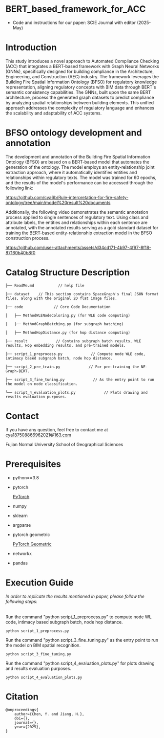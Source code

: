 # BERT_based_framework_for_ACC
* Code and instructions for our paper: SCIE Journal with editor (2025-May)
# Introduction
This study introduces a novel approach to Automated Compliance Checking (ACC) that integrates a BERT-based framework with Graph Neural Networks (GNNs), specifically designed for building compliance in the Architecture, Engineering, and Construction (AEC) industry. The framework leverages the Building Fire Spatial Information Ontology (BFSO) for regulatory knowledge representation, aligning regulatory concepts with BIM data through BERT's semantic consistency capabilities. The GNNs, built upon the same BERT architecture, process the generated graph datasets to predict compliance by analyzing spatial relationships between building elements. This unified approach addresses the complexity of regulatory language and enhances the scalability and adaptability of ACC systems.

# BFSO ontology development and annotation
The development and annotation of the Building Fire Spatial Information Ontology (BFSO) are based on a BERT-based model that automates the generation of the ontology. The model employs an entity-relationship joint extraction approach, where it automatically identifies entities and relationships within regulatory texts. The model was trained for 60 epochs, and the results of the model's performance can be accessed through the following link:

https://github.com/cya6b/Rule-interpretation-for-fire-safety-ontology/tree/main/model%20result%20documents

Additionally, the following video demonstrates the semantic annotation process applied to single sentences of regulatory text. Using class and attribute labels, the entities and relationships within each sentence are annotated, with the annotated results serving as a gold standard dataset for training the BERT-based entity-relationship extraction model in the BFSO construction process.

https://github.com/user-attachments/assets/d34cd171-4b97-4f97-8f18-87160b40b8f0


 
 
# Catalog Structure Description
    ├── ReadMe.md           // help file
    
    ├── dataset    // This section contains SpaceGraph's final JSON format files, along with the original 2D flat image files.

    ├── code              // Core Code Documentation

    │   ├── MethodWLENodeColoring.py (for WLE code computing)

    │   ├── MethodGraphBatching.py (for subgraph batching)

    │   ├── MethodHopDistance.py (for hop distance computing)
    
    ├── result             // Contains subgraph batch results, WLE results, Hop embedding results, and pre-trained models.

    ├── script_1_preprocess.py             // Compute node WLE code, intimacy based subgraph batch, node hop distance.

    ├── script_2_pre_train.py             // For pre-training the NE-Graph-BERT.

    ├── script_3_fine_tuning.py             // As the entry point to run the model on node classification.

    └── script_4_evaluation_plots.py             // Plots drawing and results evaluation purposes.
 
# Contact
If you have any question, feel free to contact me at cya187508866962021@163.com

Fujian Normal University School of Geographical Sciences

# Prerequisites
* python==3.8
* pytorch

  [PyTorch](https://pytorch.org/get-started/locally/)
* numpy
* sklearn
* argparse
* pytorch geometric

  [PyTorch Geometric](https://pytorch-geometric.readthedocs.io/en/latest/notes/installation.html)
* networkx
* pandas
 
# Execution Guide
###### In order to replicate the results mentioned in paper, please follow the following steps:
Run the command "python script_1_preprocess.py" to compute node WL code, intimacy based subgraph batch, node hop distance.

    python script_1_preprocess.py

Run the command "python script_3_fine_tuning.py" as the entry point to run the model on BIM spatial recognition.

    python script_3_fine_tuning.py

Run the command "python script_4_evaluation_plots.py" for plots drawing and results evaluation purposes.

    python script_4_evaluation_plots.py


# Citation
    @onproceedings{
	    author={Chen, Y. and Jiang, H.},
	    doi={},
	    journal={},
	    year={2025},
    }

 
